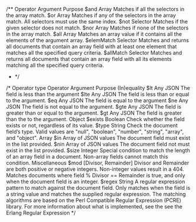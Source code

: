 
/**
 Operator 	  Argument 	Purpose
 $and 	      Array 	  Matches if all the selectors in the array match.
 $or 	        Array 	  Matches if any of the selectors in the array match. All selectors must use the same index.
 $not 	      Selector 	Matches if the given selector does not match.
 $nor 	      Array 	  Matches if none of the selectors in the array match.
 $all 	      Array 	  Matches an array value if it contains all the elements of the argument array.
 $elemMatch 	Selector 	Matches and returns all documents that contain an array field with at least one element that matches all the specified query criteria.
 $allMatch   	Selector 	Matches and returns all documents that contain an array field with all its elements matching all the specified query criteria.
 * */



/*
Operator type 	Operator 	Argument 	Purpose
(In)equality 	$lt 	Any JSON 	The field is less than the argument
  	$lte 	Any JSON 	The field is less than or equal to the argument.
  	$eq 	Any JSON 	The field is equal to the argument
  	$ne 	Any JSON 	The field is not equal to the argument.
  	$gte 	Any JSON 	The field is greater than or equal to the argument.
  	$gt 	Any JSON 	The field is greater than the to the argument.
Object 	$exists 	Boolean 	Check whether the field exists or not, regardless of its value.
  	$type 	String 	Check the document field’s type. Valid values are "null", "boolean", "number", "string", "array", and "object".
Array 	$in 	Array of JSON values 	The document field must exist in the list provided.
  	$nin 	Array of JSON values 	The document field not must exist in the list provided.
  	$size 	Integer 	Special condition to match the length of an array field in a document. Non-array fields cannot match this condition.
Miscellaneous 	$mod 	[Divisor, Remainder] 	Divisor and Remainder are both positive or negative integers. Non-integer values result in a 404. Matches documents where field % Divisor == Remainder is true, and only when the document field is an integer.
  	$regex 	String 	A regular expression pattern to match against the document field. Only matches when the field is a string value and matches the supplied regular expression. The matching algorithms are based on the Perl Compatible Regular Expression (PCRE) library. For more information about what is implemented, see the see the Erlang Regular Expression
 */







